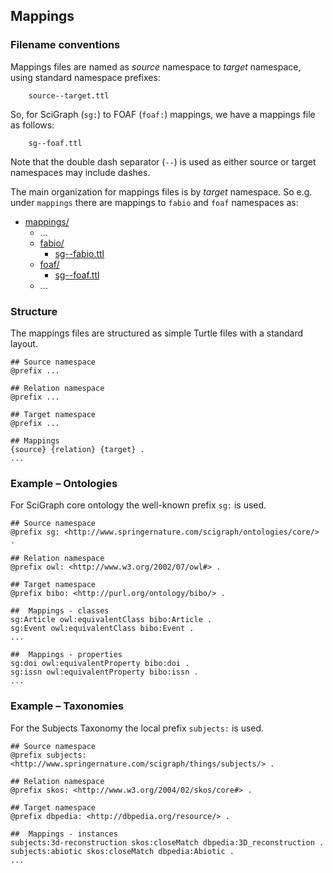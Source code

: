 ## Mappings

### Filename conventions 

Mappings files are named as *source* namespace to *target* namespace, using standard namespace prefixes:
```
    source--target.ttl
```

So, for SciGraph (```sg:```) to FOAF (```foaf:```) mappings, we have a mappings file as follows: 
```
    sg--foaf.ttl
```

Note that the double dash separator (```--```) is used as either source or target namespaces may include dashes.  

The main organization for mappings files is by *target* namespace. So e.g. under ```mappings``` there are mappings to ```fabio``` and ```foaf``` namespaces as:

* [mappings/](https://github.com/springernature/scigraph/blob/master/models/mappings/) 
  * ...
  * [fabio/](https://github.com/springernature/scigraph/blob/master/models/mappings/fabio/) 
    * [sg--fabio.ttl](https://github.com/springernature/scigraph/blob/master/models/mappings/fabio/sg--fabio.ttl) 
  * [foaf/](https://github.com/springernature/scigraph/blob/master/models/mappings/foaf/) 
    * [sg--foaf.ttl](https://github.com/springernature/scigraph/blob/master/models/mappings/foaf/sg--foaf.ttl) 
  * ...

### Structure

The mappings files are structured as simple Turtle files with a standard layout.

```
## Source namespace
@prefix ...

## Relation namespace
@prefix ...

## Target namespace
@prefix ...

## Mappings
{source} {relation} {target} .
...
```

### Example – Ontologies

For SciGraph core ontology the well-known prefix ```sg:``` is used.

```
## Source namespace
@prefix sg: <http://www.springernature.com/scigraph/ontologies/core/> .

## Relation namespace
@prefix owl: <http://www.w3.org/2002/07/owl#> .

## Target namespace
@prefix bibo: <http://purl.org/ontology/bibo/> .

##  Mappings - classes
sg:Article owl:equivalentClass bibo:Article .
sg:Event owl:equivalentClass bibo:Event .
...

##  Mappings - properties
sg:doi owl:equivalentProperty bibo:doi .
sg:issn owl:equivalentProperty bibo:issn .
...
```

### Example – Taxonomies

For the Subjects Taxonomy the local prefix ```subjects:``` is used.

```
## Source namespace
@prefix subjects: <http://www.springernature.com/scigraph/things/subjects/> .

## Relation namespace
@prefix skos: <http://www.w3.org/2004/02/skos/core#> .

## Target namespace
@prefix dbpedia: <http://dbpedia.org/resource/> .

##  Mappings - instances
subjects:3d-reconstruction skos:closeMatch dbpedia:3D_reconstruction .
subjects:abiotic skos:closeMatch dbpedia:Abiotic .
...
```


